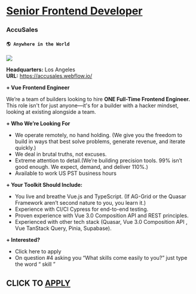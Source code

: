 # [Senior Frontend Developer](https://www.remotewlb.com/apply/senior-frontend-developer-74112)  
### AccuSales  
#### `🌎 Anywhere in the World`  
![](https://we-work-remotely.imgix.net/logos/0136/7946/logo.gif?ixlib=rails-4.0.0&w=50&h=50&dpr=2&fit=fill&auto=compress)

**Headquarters:** Los Angeles  
**URL:** https://accusales.webflow.io/

**\+ Vue Frontend Engineer**

We’re a team of builders looking to hire **ONE Full-Time Frontend Engineer.** This role isn't for just anyone—it's for a builder with a hacker mindset, looking at existing alongside a team.  
  

**\+ Who We’re Looking For**

  * We operate remotely, no hand holding. (We give you the freedom to build in ways that best solve problems, generate revenue, and iterate quickly.)
  * We deal in brutal truths, not excuses.
  * Extreme attention to detail.(We’re building precision tools. 99% isn’t good enough. We expect, demand, and deliver 110%.)
  * Available to work US PST business hours   
  

**\+ Your Toolkit Should Include:**

  * You live and breathe Vue.js and TypeScript. (If AG-Grid or the Quasar Framework aren’t second nature to you, you learn it.)
  * Experience with ​​CI/CI Cypress for end-to-end testing.
  * Proven experience with Vue 3.0 Composition API and REST principles.
  * Experienced with other tech stack (Quasar, Vue 3.0 Composition API , Vue TanStack Query, Pinia, Supabase).  
  

**\+ Interested?**

  * Click here to apply
  * On question #4 asking you “What skills come easily to you?” just type the word “ skill ”

  
## CLICK TO [APPLY](https://www.remotewlb.com/apply/senior-frontend-developer-74112)

